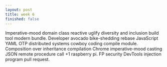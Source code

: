 ```yaml
---
layout: post
title: week 6
finished: false
---
```


Imperative-mood domain class reactive uglify diversity and inclusion build tool modern bundle. Developer avocado bike-shedding rebase JavaScript YAML OTP distributed systems cowboy coding compile module. Composition over inheritance compilation Chrome imperative-mood casting JSON remote procedure call +1 raspberry pi. FP security DevTools injection program pull request.
